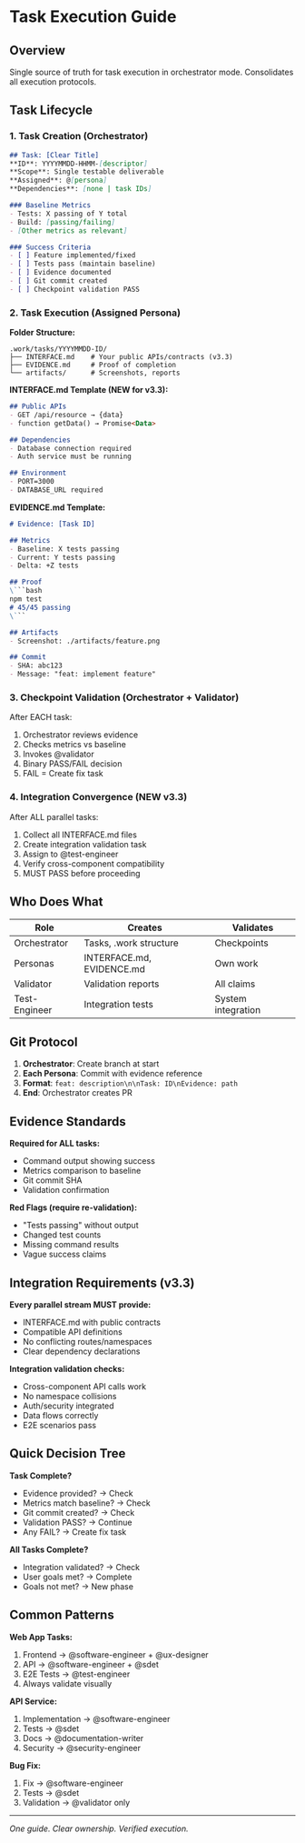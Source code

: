# Task Execution Guide

## Overview
Single source of truth for task execution in orchestrator mode. Consolidates all execution protocols.

## Task Lifecycle

### 1. Task Creation (Orchestrator)
```markdown
## Task: [Clear Title]
**ID**: YYYYMMDD-HHMM-[descriptor]
**Scope**: Single testable deliverable
**Assigned**: @[persona]
**Dependencies**: [none | task IDs]

### Baseline Metrics
- Tests: X passing of Y total
- Build: [passing/failing]
- [Other metrics as relevant]

### Success Criteria
- [ ] Feature implemented/fixed
- [ ] Tests pass (maintain baseline)
- [ ] Evidence documented
- [ ] Git commit created
- [ ] Checkpoint validation PASS
```

### 2. Task Execution (Assigned Persona)

**Folder Structure:**
```
.work/tasks/YYYYMMDD-ID/
├── INTERFACE.md    # Your public APIs/contracts (v3.3)
├── EVIDENCE.md     # Proof of completion
└── artifacts/      # Screenshots, reports
```

**INTERFACE.md Template (NEW for v3.3):**
```markdown
## Public APIs
- GET /api/resource → {data}
- function getData() → Promise<Data>

## Dependencies
- Database connection required
- Auth service must be running

## Environment
- PORT=3000
- DATABASE_URL required
```

**EVIDENCE.md Template:**
```markdown
# Evidence: [Task ID]

## Metrics
- Baseline: X tests passing
- Current: Y tests passing
- Delta: +Z tests

## Proof
\```bash
npm test
# 45/45 passing
\```

## Artifacts
- Screenshot: ./artifacts/feature.png

## Commit
- SHA: abc123
- Message: "feat: implement feature"
```

### 3. Checkpoint Validation (Orchestrator + Validator)

After EACH task:
1. Orchestrator reviews evidence
2. Checks metrics vs baseline
3. Invokes @validator
4. Binary PASS/FAIL decision
5. FAIL = Create fix task

### 4. Integration Convergence (NEW v3.3)

After ALL parallel tasks:
1. Collect all INTERFACE.md files
2. Create integration validation task
3. Assign to @test-engineer
4. Verify cross-component compatibility
5. MUST PASS before proceeding

## Who Does What

| Role | Creates | Validates |
|------|---------|-----------|
| Orchestrator | Tasks, .work structure | Checkpoints |
| Personas | INTERFACE.md, EVIDENCE.md | Own work |
| Validator | Validation reports | All claims |
| Test-Engineer | Integration tests | System integration |

## Git Protocol

1. **Orchestrator**: Create branch at start
2. **Each Persona**: Commit with evidence reference
3. **Format**: `feat: description\n\nTask: ID\nEvidence: path`
4. **End**: Orchestrator creates PR

## Evidence Standards

**Required for ALL tasks:**
- Command output showing success
- Metrics comparison to baseline
- Git commit SHA
- Validation confirmation

**Red Flags (require re-validation):**
- "Tests passing" without output
- Changed test counts
- Missing command results
- Vague success claims

## Integration Requirements (v3.3)

**Every parallel stream MUST provide:**
- INTERFACE.md with public contracts
- Compatible API definitions
- No conflicting routes/namespaces
- Clear dependency declarations

**Integration validation checks:**
- Cross-component API calls work
- No namespace collisions
- Auth/security integrated
- Data flows correctly
- E2E scenarios pass

## Quick Decision Tree

**Task Complete?**
- Evidence provided? → Check
- Metrics match baseline? → Check  
- Git commit created? → Check
- Validation PASS? → Continue
- Any FAIL? → Create fix task

**All Tasks Complete?**
- Integration validated? → Check
- User goals met? → Complete
- Goals not met? → New phase

## Common Patterns

**Web App Tasks:**
1. Frontend → @software-engineer + @ux-designer
2. API → @software-engineer + @sdet
3. E2E Tests → @test-engineer
4. Always validate visually

**API Service:**
1. Implementation → @software-engineer
2. Tests → @sdet
3. Docs → @documentation-writer
4. Security → @security-engineer

**Bug Fix:**
1. Fix → @software-engineer
2. Tests → @sdet
3. Validation → @validator only

---
*One guide. Clear ownership. Verified execution.*